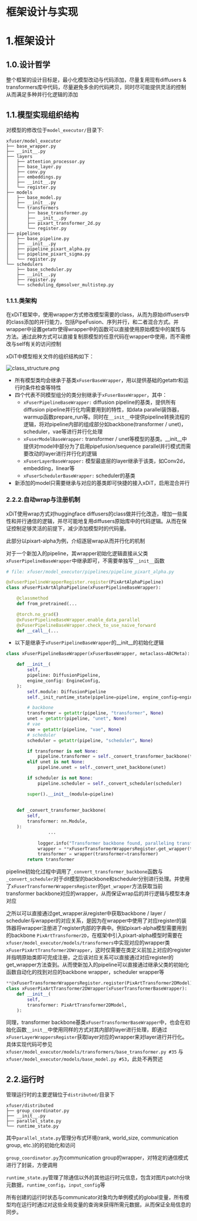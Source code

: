 # 框架设计与实现

# 1.框架设计

## 1.0.设计哲学

整个框架的设计目标是，最小化模型改动与代码添加，尽量复用现有diffusers & transformers库中代码，尽量避免多余的代码拷贝，同时尽可能提供灵活的控制从而满足多种并行化逻辑的添加

## 1.1.模型实现组织结构

对模型的修改位于`model_executor/`目录下:

```
xfuser/model_executor
├── base_wrapper.py
├── __init__.py
├── layers
│   ├── attention_processor.py
│   ├── base_layer.py
│   ├── conv.py
│   ├── embeddings.py
│   ├── __init__.py
│   └── register.py
├── models
│   ├── base_model.py
│   ├── __init__.py
│   └── transformers
│       ├── base_transformer.py
│       ├── __init__.py
│       ├── pixart_transformer_2d.py
│       └── register.py
├── pipelines
│   ├── base_pipeline.py
│   ├── __init__.py
│   ├── pipeline_pixart_alpha.py
│   ├── pipeline_pixart_sigma.py
│   └── register.py
└── schedulers
    ├── base_scheduler.py
    ├── __init__.py
    ├── register.py
    └── scheduling_dpmsolver_multistep.py
```

### 1.1.1.类架构

在xDiT框架中，使用wrapper方式修改模型需要的class，从而为原始diffusers中的class添加的并行能力，包括PipeFusion、序列并行，和二者混合方式。并wrapper中设置getattr使得wrapper中的函数可以直接使用原始模型中的属性与方法。通过此种方式可以直接复制原模型的任意代码在wrapper中使用，而不需修改与self有关的访问控制

xDiT中模型相关文件的组织结构如下：

![class_structure.png](https://raw.githubusercontent.com/xdit-project/xdit_assets/main/developer/class_structure.png)

- 所有模型类均会继承于基类`xFuserBaseWrapper`，用以提供基础的getattr和运行时条件检查等特性
- 四个代表不同模型组分的类分别继承于`xFuserBaseWrapper`，其中：
    - `xFuserPipelineBaseWrapper:` diffusion pipeline的基类，提供所有diffusion pipeline并行化均需要用到的特性，如data parallel装饰器，warmup函数prepare_run等。同时在`__init__`中提供pipeline转换流程的逻辑，将对pipeline内部的组成部分如backbone(transformer / unet)，scheduler，vae等进行并行化处理
    - `xFuserModelBaseWrapper:` transformer / unet等模型的基类。__init__中提供对model中部分为了启用pipefusion/sequence parallel并行模式而需要改动的layer进行并行化的逻辑
    - `xFuserLayerBaseWrapper:` 模型最底层的layer继承于该类，如Conv2d，embedding，linear等
    - `xFuserSchedulerBaseWrapper:` scheduler的基类
- 新添加的model只需要继承与对应的基类即可快捷的接入xDiT，启用混合并行

### 2.2.2.自动wrap与注册机制

xDiT使用wrap方式对huggingface diffusers的class做并行化改造，增加一些属性和并行通信的逻辑，并尽可能地复用diffusers原始库中的代码逻辑。从而在保证控制足够灵活的前提下，减少添加模型时的代码量。

此部分以pixart-alpha为例，介绍逐层wrap从而并行化的机制

对于一个新加入的pipeline，其wrapper初始化逻辑直接从父类`xFuserPipelineBaseWrapper`中继承即可，不需要单独写`__init__`函数

```python
# file: xfuser/model_executor/pipelines/pipeline_pixart_alpha.py

@xFuserPipelineWrapperRegister.register(PixArtAlphaPipeline)
class xFuserPixArtAlphaPipeline(xFuserPipelineBaseWrapper):

    @classmethod
    def from_pretrained(...

    @torch.no_grad()
    @xFuserPipelineBaseWrapper.enable_data_parallel
    @xFuserPipelineBaseWrapper.check_to_use_naive_forward
    def __call__(...
```

- 以下是继承于`xFuserPipelineBaseWrapper`的__init__的初始化逻辑

```python
class xFuserPipelineBaseWrapper(xFuserBaseWrapper, metaclass=ABCMeta):

    def __init__(
        self,
        pipeline: DiffusionPipeline,
        engine_config: EngineConfig,
    ):
        self.module: DiffusionPipeline
        self._init_runtime_state(pipeline=pipeline, engine_config=engine_config)

        # backbone
        transformer = getattr(pipeline, "transformer", None)
        unet = getattr(pipeline, "unet", None)
        # vae
        vae = getattr(pipeline, "vae", None)
        # scheduler
        scheduler = getattr(pipeline, "scheduler", None)

        if transformer is not None:
            pipeline.transformer = self._convert_transformer_backbone(transformer)
        elif unet is not None:
            pipeline.unet = self._convert_unet_backbone(unet)

        if scheduler is not None:
            pipeline.scheduler = self._convert_scheduler(scheduler)

        super().__init__(module=pipeline)
       
       
    def _convert_transformer_backbone(
        self,
        transformer: nn.Module,
    ):
				...
	
            logger.info("Transformer backbone found, paralleling transformer...")
            wrapper = **xFuserTransformerWrappersRegister.get_wrapper(transformer)**
            transformer = wrapper(transformer=transformer)
        return transformer
```

pipeline初始化过程中调用了`_convert_transformer_backbone`函数与`_convert_scheduler`对于dit模型的backbone和scheduler分别进行处理。并使用了`xFuserTransformerWrappersRegister`的`get_wrapper`方法获取当前transformer backbone对应的wrapper，从而保证wrap后的并行逻辑与模型本身对应

之所以可以直接通过get_wrapper从register中获取backbone / layer / scheduler与wrapper的对应关系，是因为在wrapper中使用了对应register的装饰器将wrapper注册进了register内部的字典中。例如pixart-alpha模型需要用到的backbone `PixArtTransformer2D`，在框架中引入pixart-alpha模型时需要在`xfuser/model_executor/models/transformers`中实现对应的wrapper类`xFuserPixArtTransformer2DWrapper`，这时仅需要在类定义前加上对应的register并指明原始类即可完成注册，之后该对应关系可以直接通过对应register的get_wrapper方法查到。从而使新加入的pipeline可以直接通过继承父类的初始化函数自动化的找到对应的backbone wrapper，scheduler wrapper等

```python
**@xFuserTransformerWrappersRegister.register(PixArtTransformer2DModel)**
class xFuserPixArtTransformer2DWrapper(xFuserTransformerBaseWrapper):
    def __init__(
        self,
        transformer: PixArtTransformer2DModel,
    ):
```

同理，transformer backbone基类`xFuserTransformerBaseWrapper`中，也会在初始化函数`__init__`中使用同样的方式对其内部的layer进行处理，即通过`xFuserLayerWrappersRegister`获取layer对应的wrapper来对layer进行并行化。具体实现代码可参见`xfuser/model_executor/models/transformers/base_transformer.py #35` 与`xfuser/model_executor/models/base_model.py #53`，此处不再赘述

## 2.2.运行时

管理运行时的主要逻辑位于`distributed/`目录下

```
xfuser/distributed
├── group_coordinator.py
├── __init__.py
├── parallel_state.py
└── runtime_state.py
```

其中`parallel_state.py`管理分布式环境(rank, world_size, communication group, etc.)的的初始化和访问

`group_coordinator.py`为communication group的wrapper，对特定的通信模式进行了封装，方便调用

`runtime_state.py`管理了除通信以外的其他运行时元信息，包含对图片patch分块元数据，`runtime_config`，`input_config`等

所有创建的运行时状态与communicator对象均为单例模式的global变量，所有模型均在运行时通过对这些全局变量的查询来获得所需元数据，从而保证全局信息的同步。
